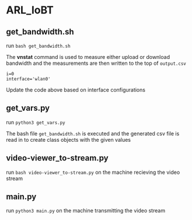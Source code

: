 # ARL_IoBT

## get_bandwidth.sh 

run `bash get_bandwidth.sh` 

The **vnstat** command is used to measure either upload or download bandwidth 
and the measurements are then written to the top of `output.csv` 

```
i=0
interface='wlan0' 
```
Update the code above based on interface configurations 

## get_vars.py 

run `python3 get_vars.py` 

The bash file `get_bandwidth.sh` is executed and the generated csv file is read in to create 
class objects with the given values 

## video-viewer_to-stream.py 

run `bash video-viewer_to-stream.py` on the machine recieving the video stream  

## main.py 

run `python3 main.py` on the machine transmitting the video stream 
